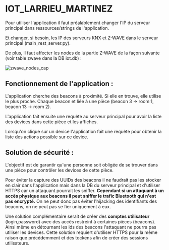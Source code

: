 # IOT_LARRIEU_MARTINEZ



Pour utiliser l'application il faut préalablement changer l'IP du serveur principal dans ressources/strings de l'application.

Et changer, si besoin, les IP des serveurs KNX et Z-WAVE dans le serveur principal (main_rest_server.py).

De plus, il faut affecter les nodes de la partie Z-WAVE de la façon suivante (voir table zwave dans la DB iot.db) :

![zwave_nodes_cap](D:\Documents\HES-SO\cours\iot\git\IOT_LARRIEU_MARTINEZ\zwave_nodes_cap.PNG)



 ## Fonctionnement de l'application :

L'application cherche des beacons à proximité. Si elle en trouve, elle utilise le plus proche. Chaque beacon et liée à une pièce (beacon 3 -> room 1, beacon 13 -> room 2). 

L'application fait ensuite une requête au serveur principal pour avoir la liste des devices dans cette pièce et les affiches.

Lorsqu'on clique sur un device l'application fait une requête pour obtenir la liste des actions possible sur ce device.



## Solution de sécurité :

L'objectif est de garantir qu'une personne soit obligée de se trouver dans une pièce pour contrôler les devices de cette pièce.

Pour éviter la capture des UUIDs des beacons il ne faudrait pas les stocker en clair dans l'application mais dans la DB du serveur principal et d'utiliser HTTPS car un attaquant pourrait les sniffer. **Cependant si un attaquant à un accès physique aux beacons il peut sniffer le trafic Bluetooth qui n'est pas encrypté.** On ne peut donc pas éviter l'hijacking des identifiants des beacons, on ne peut pas se fier uniquement à eux.

Une solution complémentaire serait de créer des **comptes utilisateur** (login,password) avec des accès restreint à certaines pièces (beacons). Ainsi même en détournant les ids des beacons l'attaquant ne pourra pas utiliser les devices. Cette solution requiert d'utiliser HTTPS pour la même raison que précédemment et des tockens afin de créer des sessions utilisateurs.